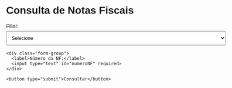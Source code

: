 <!DOCTYPE html>
<html>
<head>
  <base target="_top">
  <style>
    /* Mantenha os estilos anteriores ou use esses simplificados */
    body { font-family: Arial, sans-serif; max-width: 600px; margin: 0 auto; padding: 20px; }
    .form-group { margin-bottom: 15px; }
    select, input { width: 100%; padding: 10px; margin-top: 5px; }
    button { background: #4285f4; color: white; border: none; padding: 12px; width: 100%; cursor: pointer; }
    #resultado { margin-top: 20px; padding: 15px; border-radius: 4px; display: none; }
    .ok { background: #e6f4ea; border-left: 4px solid #34a853; }
    .pendente { background: #fce8e6; border-left: 4px solid #ea4335; }
    .nao-encontrado { background: #f8f9fa; border-left: 4px solid #9aa0a6; }
  </style>
</head>
<body>
  <h1>Consulta de Notas Fiscais</h1>
  <form id="consultaForm">
    <div class="form-group">
      <label>Filial:</label>
      <select id="filial" required>
        <option value="">Selecione</option>
        <option value="ARTUR">ARTUR (Colunas A-D)</option>
        <option value="FLORIANO">FLORIANO (Colunas E-H)</option>
        <option value="JOTA">JOTA (Colunas I-L)</option>
        <option value="MODA">MODA (Colunas M-P)</option>
        <option value="PONTO">PONTO (Colunas Q-T)</option>
      </select>
    </div>
    
    <div class="form-group">
      <label>Número da NF:</label>
      <input type="text" id="numeroNF" required>
    </div>
    
    <button type="submit">Consultar</button>
  </form>
  
  <div id="resultado"></div>

  <script>
    document.getElementById('consultaForm').addEventListener('submit', function(e) {
      e.preventDefault();
      var filial = document.getElementById('filial').value;
      var nf = document.getElementById('numeroNF').value;
      var btn = this.querySelector('button');
      
      btn.disabled = true;
      btn.textContent = 'Buscando...';
      
      google.script.run.withSuccessHandler(function(res) {
        var resultado = document.getElementById('resultado');
        resultado.style.display = 'block';
        
        if (res.encontrada) {
          resultado.className = res.dados.status === 'RECEBIDA' ? 'ok' : 'pendente';
          resultado.innerHTML = `
            <h3>NF ${nf} - ${filial}</h3>
            <p>Status: <strong>${res.dados.status}</strong></p>
            ${res.dados.dataRecebimento ? 
              `<p>Recebida em: ${res.dados.dataRecebimento}</p>` : 
              '<p>Data recebimento: Pendente</p>'}
          `;
        } else {
          resultado.className = 'nao-encontrado';
          resultado.innerHTML = `
            <h3>NF não encontrada</h3>
            <p>A nota fiscal ${nf} não consta no sistema para a filial ${filial}</p>
          `;
        }
        
        btn.disabled = false;
        btn.textContent = 'Consultar';
        
      }).withFailureHandler(function(err) {
        alert('Erro: ' + err.message);
        btn.disabled = false;
        btn.textContent = 'Consultar';
      }).consultarNF(filial, nf);
    });
  </script>
</body>
</html>
